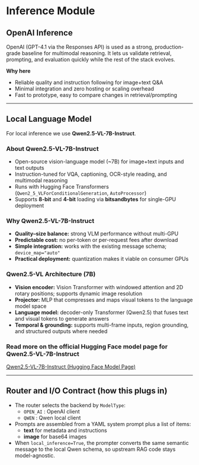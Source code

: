 # Inference Module

## OpenAI Inference

OpenAI (GPT-4.1 via the Responses API) is used as a strong, production-grade baseline for multimodal reasoning. It lets us validate retrieval, prompting, and evaluation quickly while the rest of the stack evolves.

**Why here**
- Reliable quality and instruction following for image+text Q&A
- Minimal integration and zero hosting or scaling overhead
- Fast to prototype, easy to compare changes in retrieval/prompting

---

## Local Language Model

For local inference we use **Qwen2.5-VL-7B-Instruct**.

### About Qwen2.5-VL-7B-Instruct
- Open-source vision-language model (~7B) for image+text inputs and text outputs
- Instruction-tuned for VQA, captioning, OCR-style reading, and multimodal reasoning
- Runs with Hugging Face Transformers (`Qwen2_5_VLForConditionalGeneration`, `AutoProcessor`)
- Supports **8-bit** and **4-bit** loading via **bitsandbytes** for single-GPU deployment

### Why Qwen2.5-VL-7B-Instruct
- **Quality–size balance:** strong VLM performance without multi-GPU
- **Predictable cost:** no per-token or per-request fees after download
- **Simple integration:** works with the existing message schema; `device_map="auto"`
- **Practical deployment:** quantization makes it viable on consumer GPUs

### Qwen2.5-VL Architecture (7B)
- **Vision encoder:** Vision Transformer with windowed attention and 2D rotary positions; supports dynamic image resolution
- **Projector:** MLP that compresses and maps visual tokens to the language model space
- **Language model:** decoder-only Transformer (Qwen2.5) that fuses text and visual tokens to generate answers
- **Temporal & grounding:** supports multi-frame inputs, region grounding, and structured outputs where needed

### Read more on the official Hugging Face model page for Qwen2.5-VL-7B-Instruct  


[Qwen2.5-VL-7B-Instruct (Hugging Face Model Page)](https://huggingface.co/Qwen/Qwen2.5-VL-7B-Instruct)


---

## Router and I/O Contract (how this plugs in)
- The router selects the backend by `ModelType`:
  - `OPEN_AI` : OpenAI client
  - `QWEN` : Qwen local client
- Prompts are assembled from a YAML system prompt plus a list of items:
  - **text** for metadata and instructions
  - **image** for base64 images
- When `local_inference=True`, the prompter converts the same semantic message to the local Qwen schema, so upstream RAG code stays model-agnostic.